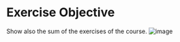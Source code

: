 # Exercise Objective 
Show also the sum of the exercises of the course.
![image](https://github.com/devstackweb3/osa2/assets/118926098/c2baf4f7-0057-4835-942a-23b11111f610)
